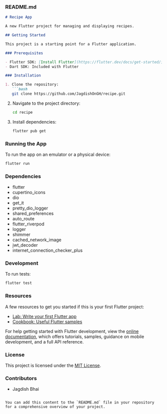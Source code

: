 ### README.md

```markdown
# Recipe App

A new Flutter project for managing and displaying recipes.

## Getting Started

This project is a starting point for a Flutter application.

### Prerequisites

- Flutter SDK: [Install Flutter](https://flutter.dev/docs/get-started/install)
- Dart SDK: Included with Flutter

### Installation

1. Clone the repository:
   ```bash
   git clone https://github.com/JagdishOnGH/recipe.git
   ```
2. Navigate to the project directory:
   ```bash
   cd recipe
   ```
3. Install dependencies:
   ```bash
   flutter pub get
   ```

### Running the App

To run the app on an emulator or a physical device:
```bash
flutter run
```

### Dependencies

- flutter
- cupertino_icons
- dio
- get_it
- pretty_dio_logger
- shared_preferences
- auto_route
- flutter_riverpod
- logger
- shimmer
- cached_network_image
- jwt_decoder
- internet_connection_checker_plus

### Development

To run tests:
```bash
flutter test
```

### Resources

A few resources to get you started if this is your first Flutter project:
- [Lab: Write your first Flutter app](https://docs.flutter.dev/get-started/codelab)
- [Cookbook: Useful Flutter samples](https://docs.flutter.dev/cookbook)

For help getting started with Flutter development, view the [online documentation](https://docs.flutter.dev/), which offers tutorials, samples, guidance on mobile development, and a full API reference.

### License

This project is licensed under the [MIT License](LICENSE).

### Contributors

- Jagdish Bhai
```

You can add this content to the `README.md` file in your repository for a comprehensive overview of your project.
